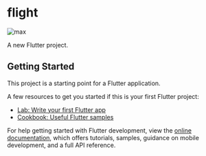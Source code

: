 # flight

![max](https://github.com/SadmanShahriar75/Travel_HomeScreen/assets/130807436/cf55f89b-c04b-4ac4-a1d5-8b98ce6c5e1f)


A new Flutter project.

## Getting Started

This project is a starting point for a Flutter application.

A few resources to get you started if this is your first Flutter project:

- [Lab: Write your first Flutter app](https://docs.flutter.dev/get-started/codelab)
- [Cookbook: Useful Flutter samples](https://docs.flutter.dev/cookbook)

For help getting started with Flutter development, view the
[online documentation](https://docs.flutter.dev/), which offers tutorials,
samples, guidance on mobile development, and a full API reference.
